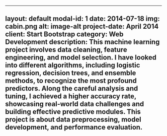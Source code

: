 ---
layout: default
modal-id: 1
date: 2014-07-18
img: cabin.png
alt: image-alt
project-date: April 2014
client: Start Bootstrap
category: Web Development
description: This machine learning project involves data cleaning, feature engineering, and model selection. I have looked into different algorithms, including logistic regression, decision trees, and ensemble methods, to recognize the most profound predictors. Along the careful analysis and tuning, I achieved a higher accuracy rate, showcasing real-world data challenges and building effective predictive modules. This project is about data preprocessing, model development, and performance evaluation. 
--
